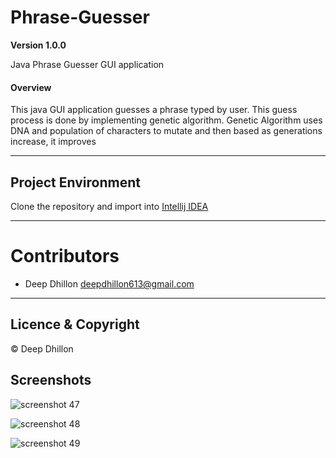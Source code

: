 # Phrase-Guesser

**Version 1.0.0**

Java Phrase Guesser GUI application

#### Overview
This java GUI application guesses a phrase typed by user. This guess
process is done by implementing genetic algorithm. Genetic Algorithm
uses DNA and population of characters to mutate and then based as
generations increase, it improves

---
## Project Environment
Clone the repository and import into [Intellij IDEA](https://www.jetbrains.com/idea)

---
# Contributors
- Deep Dhillon <deepdhillon613@gmail.com>

---
## Licence & Copyright
© Deep Dhillon

## Screenshots
![screenshot 47](https://cloud.githubusercontent.com/assets/17806271/24020145/54c1c812-0a71-11e7-83d4-8d84f32baf34.png)

![screenshot 48](https://cloud.githubusercontent.com/assets/17806271/24020144/54c1b0de-0a71-11e7-8399-51a7a97218d2.png)

![screenshot 49](https://cloud.githubusercontent.com/assets/17806271/24020143/54c13578-0a71-11e7-9b28-541483910baf.png)


